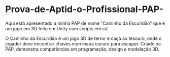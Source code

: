 # Prova-de-Aptid-o-Profissional-PAP-
Aqui está apresentado a minha PAP de nome "Caminho da Escuridão" que é um jogo em 3D feito em Unity com scripts em c#

O Caminho da Escuridão é um jogo 3D de terror e caça ao tesouro, onde o jogador deve encontrar chaves num mapa escuro para escapar. Criado na PAP, demonstra competências em programação, design e modelação 3D.

